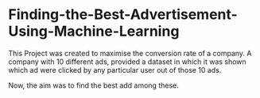 # Finding-the-Best-Advertisement-Using-Machine-Learning

This Project was created to maximise the conversion rate of a company. A company with 10 different ads, provided a dataset
in which it was shown which ad were clicked by any particular user out of those 10 ads.

Now, the aim was to find the best add among these.
